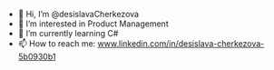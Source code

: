 - 👋 Hi, I’m @desislavaCherkezova
- 👀 I’m interested in Product Management
- 🌱 I’m currently learning C#
- 📫 How to reach me: www.linkedin.com/in/desislava-cherkezova-5b0930b1


<!---
desislavaCherkezova/desislavaCherkezova is a ✨ special ✨ repository because its `README.md` (this file) appears on your GitHub profile.
You can click the Preview link to take a look at your changes.
--->
